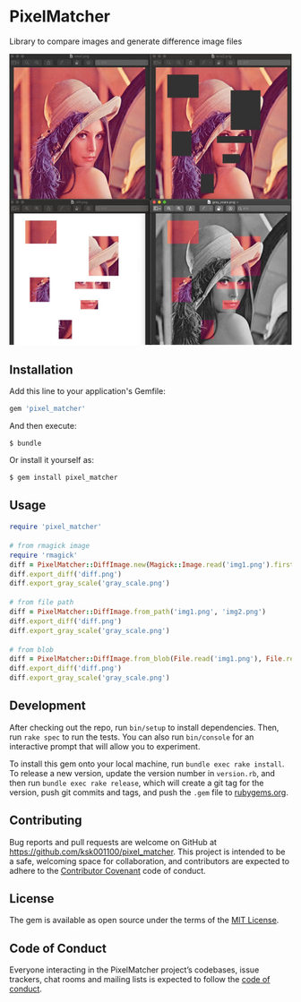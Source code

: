 # PixelMatcher

Library to compare images and generate difference image files

![](images/screen_shot.jpeg)

## Installation

Add this line to your application's Gemfile:

```ruby
gem 'pixel_matcher'
```

And then execute:

    $ bundle

Or install it yourself as:

    $ gem install pixel_matcher

## Usage

```ruby
require 'pixel_matcher'

# from rmagick image
require 'rmagick'
diff = PixelMatcher::DiffImage.new(Magick::Image.read('img1.png').first, Magick::Image.read('img2.png').first)
diff.export_diff('diff.png')
diff.export_gray_scale('gray_scale.png')

# from file path
diff = PixelMatcher::DiffImage.from_path('img1.png', 'img2.png')
diff.export_diff('diff.png')
diff.export_gray_scale('gray_scale.png')

# from blob
diff = PixelMatcher::DiffImage.from_blob(File.read('img1.png'), File.read('img2.png'))
diff.export_diff('diff.png')
diff.export_gray_scale('gray_scale.png')
```


## Development

After checking out the repo, run `bin/setup` to install dependencies. Then, run `rake spec` to run the tests. You can also run `bin/console` for an interactive prompt that will allow you to experiment.

To install this gem onto your local machine, run `bundle exec rake install`. To release a new version, update the version number in `version.rb`, and then run `bundle exec rake release`, which will create a git tag for the version, push git commits and tags, and push the `.gem` file to [rubygems.org](https://rubygems.org).

## Contributing

Bug reports and pull requests are welcome on GitHub at https://github.com/ksk001100/pixel_matcher. This project is intended to be a safe, welcoming space for collaboration, and contributors are expected to adhere to the [Contributor Covenant](http://contributor-covenant.org) code of conduct.

## License

The gem is available as open source under the terms of the [MIT License](https://opensource.org/licenses/MIT).

## Code of Conduct

Everyone interacting in the PixelMatcher project’s codebases, issue trackers, chat rooms and mailing lists is expected to follow the [code of conduct](https://github.com/ksk001100/pixel_matcher/blob/master/CODE_OF_CONDUCT.md).
